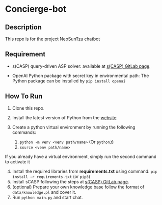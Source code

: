 # Concierge-bot

## Description

This repo is for the project NeoSunTzu chatbot

## Requirement

- s(CASP) query-driven ASP solver:
available at [s(CASP) GitLab page](https://gitlab.software.imdea.org/ciao-lang/sCASP).

- OpenAI Python package with secret key in environmental path:
The Python package can be installed by `pip install openai`

## How To Run

1. Clone this repo.
2. Install the latest version of Python from the [website](https://www.python.org/)
3. Create a python virtual environment by running the following commands:

    1. `python -m venv <venv path/name>` (Or `python3`)
    2. `source <venv path/name>`

If you already have a virtual environment, simply run the second command to activate it

4. Install the required libraries from **requirements.txt** using command: `pip install -r requirements.txt` (or `pip3`)
5. Install sCASP following the steps at [s(CASP) GitLab page](https://gitlab.software.imdea.org/ciao-lang/sCASP).
6. (optional) Prepare your own knowledge base follow the format of `data/knowledge.pl` and cover it.
7. Run `python main.py` and start chat.

